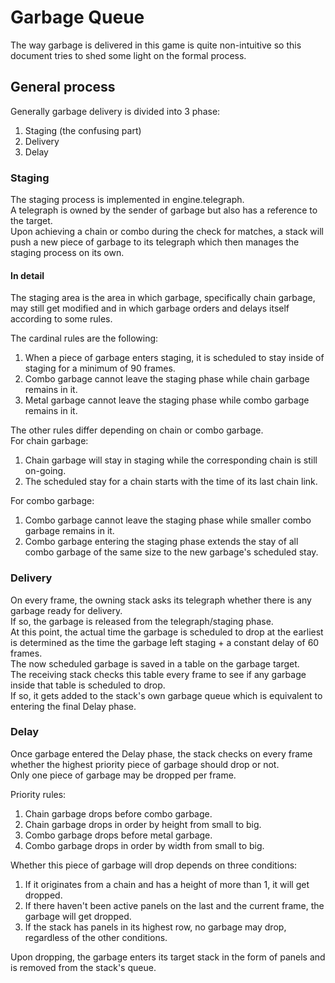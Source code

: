 # Garbage Queue

The way garbage is delivered in this game is quite non-intuitive so this document tries to shed some light on the formal process.  

## General process 

Generally garbage delivery is divided into 3 phase:  
1. Staging (the confusing part)
2. Delivery
3. Delay

### Staging

The staging process is implemented in engine.telegraph.  
A telegraph is owned by the sender of garbage but also has a reference to the target.  
Upon achieving a chain or combo during the check for matches, a stack will push a new piece of garbage to its telegraph which then manages the staging process on its own.  

#### In detail

The staging area is the area in which garbage, specifically chain garbage, may still get modified and in which garbage orders and delays itself according to some rules.  

The cardinal rules are the following:  
1. When a piece of garbage enters staging, it is scheduled to stay inside of staging for a minimum of 90 frames.
2. Combo garbage cannot leave the staging phase while chain garbage remains in it.
3. Metal garbage cannot leave the staging phase while combo garbage remains in it.

The other rules differ depending on chain or combo garbage.  
For chain garbage:  
1. Chain garbage will stay in staging while the corresponding chain is still on-going.  
2. The scheduled stay for a chain starts with the time of its last chain link.

For combo garbage:  
1. Combo garbage cannot leave the staging phase while smaller combo garbage remains in it.  
2. Combo garbage entering the staging phase extends the stay of all combo garbage of the same size to the new garbage's scheduled stay.

### Delivery

On every frame, the owning stack asks its telegraph whether there is any garbage ready for delivery.  
If so, the garbage is released from the telegraph/staging phase.  
At this point, the actual time the garbage is scheduled to drop at the earliest is determined as the time the garbage left staging + a constant delay of 60 frames.  
The now scheduled garbage is saved in a table on the garbage target.  
The receiving stack checks this table every frame to see if any garbage inside that table is scheduled to drop.  
If so, it gets added to the stack's own garbage queue which is equivalent to entering the final Delay phase.

### Delay

Once garbage entered the Delay phase, the stack checks on every frame whether the highest priority piece of garbage should drop or not.  
Only one piece of garbage may be dropped per frame.  

Priority rules:  
1. Chain garbage drops before combo garbage.  
2. Chain garbage drops in order by height from small to big.  
3. Combo garbage drops before metal garbage.  
4. Combo garbage drops in order by width from small to big.  

Whether this piece of garbage will drop depends on three conditions:  

1. If it originates from a chain and has a height of more than 1, it will get dropped.  
2. If there haven't been active panels on the last and the current frame, the garbage will get dropped.  
3. If the stack has panels in its highest row, no garbage may drop, regardless of the other conditions.  

Upon dropping, the garbage enters its target stack in the form of panels and is removed from the stack's queue.